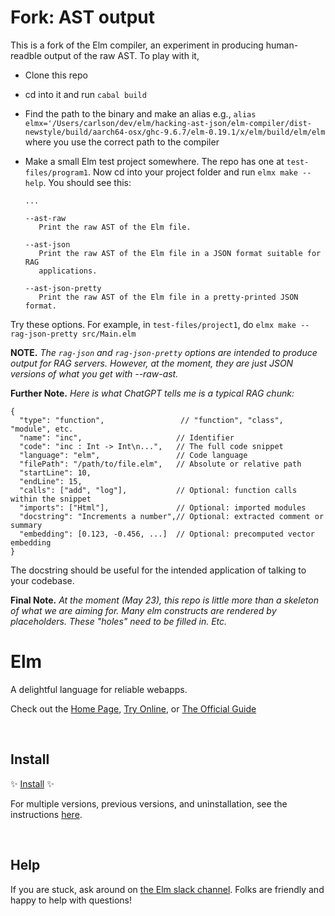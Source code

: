 #  Fork: AST output

This is a fork of the Elm compiler, an experiment in producing human-readble output of the raw AST.
To play with it, 

  - Clone this repo
  - cd into it and run `cabal build`
  - Find the path to the binary and make an alias e.g.,
    `alias elmx='/Users/carlson/dev/elm/hacking-ast-json/elm-compiler/dist-newstyle/build/aarch64-osx/ghc-9.6.7/elm-0.19.1/x/elm/build/elm/elm`
    where you use the correct path to the compiler
  - Make a small Elm test project somewhere.  The repo has one at `test-files/program1`. Now cd into your project folder and run `elmx make --help`.
    You should see this:

     ```
     ...
     
     --ast-raw
        Print the raw AST of the Elm file.

    --ast-json
        Print the raw AST of the Elm file in a JSON format suitable for RAG
        applications.

    --ast-json-pretty
        Print the raw AST of the Elm file in a pretty-printed JSON format.
     ```

  Try these options.  For example, in `test-files/project1`, do `elmx make --rag-json-pretty src/Main.elm`   

**NOTE.** _The `rag-json` and `rag-json-pretty` options are intended to produce output for RAG servers.
However, at the moment, they are just JSON versions of what you get with --raw-ast._

**Further Note.** _Here is what ChatGPT tells me is a typical RAG chunk:_
```
{
  "type": "function",                 // "function", "class", "module", etc.
  "name": "inc",                     // Identifier
  "code": "inc : Int -> Int\n...",   // The full code snippet
  "language": "elm",                 // Code language
  "filePath": "/path/to/file.elm",   // Absolute or relative path
  "startLine": 10,
  "endLine": 15,
  "calls": ["add", "log"],           // Optional: function calls within the snippet
  "imports": ["Html"],               // Optional: imported modules
  "docstring": "Increments a number",// Optional: extracted comment or summary
  "embedding": [0.123, -0.456, ...]  // Optional: precomputed vector embedding
}
```
The docstring should be useful for the intended application of talking to your codebase.

**Final Note.** _At the moment (May 23), this repo is little more than a skeleton of what we are aiming for. Many elm constructs
are rendered by placeholders.  These "holes" need to be filled in. Etc._



# Elm

A delightful language for reliable webapps.

Check out the [Home Page](http://elm-lang.org/), [Try Online](http://elm-lang.org/try), or [The Official Guide](http://guide.elm-lang.org/)


<br>

## Install

✨ [Install](https://guide.elm-lang.org/install/elm.html) ✨

For multiple versions, previous versions, and uninstallation, see the instructions [here](https://github.com/elm/compiler/blob/master/installers/README.md).

<br>

## Help

If you are stuck, ask around on [the Elm slack channel][slack]. Folks are friendly and happy to help with questions!

[slack]: http://elmlang.herokuapp.com/
